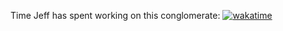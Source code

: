 Time Jeff has spent working on this conglomerate:
[![wakatime](https://wakatime.com/badge/user/761572fc-9746-417a-af1d-cfb371ba2b2d/project/dd7d8239-a552-41b9-803a-8565892de9c2.svg)](https://wakatime.com/badge/user/761572fc-9746-417a-af1d-cfb371ba2b2d/project/dd7d8239-a552-41b9-803a-8565892de9c2)